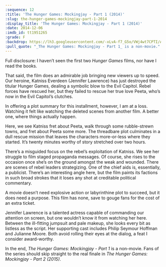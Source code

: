 ```yaml
---
:sequence: 12
:title: 'The Hunger Games: Mockingjay - Part 1 (2014)'
:slug: the-hunger-games-mockingjay-part-1-2014
:display_title: 'The Hunger Games: Mockingjay - Part 1 (2014)'
:date: 2014-12-06
:imdb_id: tt1951265
:grade: F
:backdrop: https://lh3.googleusercontent.com/-xLvA-f7_G5o/VWj4wt7CPTI/AAAAAAAACsM/F_MxYPZzbQk/w1000-rj/the-hunger-games-mockingjay-part-1-2014.jpg
:pull_quote: "_The Hunger Games: Mockingjay - Part 1_ is a non-movie."
---
```

Full disclosure: I haven’t seen the first two _Hunger Games_ films, nor have I read the books.

That said, the film does an admirable job bringing new viewers up to speed. Our heroine, Katniss Everdeen (Jennifer Lawrence) has just destroyed the titular Hunger Games, dealing a symbolic blow to the Evil Capitol. Rebel forces have rescued her, but they failed to rescue her true love Peeta, who’s now in the Evil Capitol’s clutches.

In offering a plot summary for this installment, however, I am at a loss. Watching it felt like watching the deleted scenes from another film. A better one, where things actually happen.

Here, we see Katniss fret about Peeta, walk through some rubble-strewn towns, and fret about Peeta some more. The threadbare plot culminates in a dull rescue mission that leaves the characters more-or-less where they started. It’s twenty minutes worthy of story stretched over two hours.

There’s a misguided focus on the rebel’s exploitation of Katniss.  We see her struggle to film staged propaganda messages. Of course, she rises to the occasion once she’s on the ground amongst the weak and wounded. There are scenes of rebel leaders strategizing. One of the chief aids is, essentially, a publicist. There’s an interesting angle here, but the film paints its factions in such broad strokes that it loses any shot at creditable political commentary.

A movie doesn’t need explosive action or labyrinthine plot to succeed, but it does need a purpose. This film has none, save to gouge fans for the cost of an extra ticket.

Jennifer Lawrence is a talented actress capable of commanding our attention on screen, but one wouldn’t know it from watching her here. Between the ill-fitting jumpsuit and pale makeup, she looks every bit as listless as the script. Her supporting cast includes Philip Seymour Hoffman and Julianne Moore. Both avoid rolling their eyes at the dialog, a feat I consider award-worthy.

In the end, _The Hunger Games: Mockingjay - Part 1_ is a non-movie. Fans of the series should skip straight to the real finale in _The Hunger Games: Mockingjay - Part 2 (2015)_.